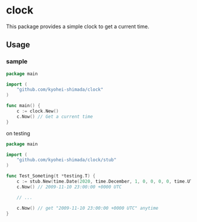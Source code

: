 # clock

This package provides a simple clock to get a current time.

## Usage

### sample

```go
package main

import (
    "github.com/kyohei-shimada/clock"
)

func main() {
    c := clock.New()
    c.Now() // Get a current time
}
```

on testing

```go
package main

import (
    "github.com/kyohei-shimada/clock/stub"
)

func Test_Someting(t *testing.T) {
    c := stub.New(time.Date(2020, time.December, 1, 0, 0, 0, 0, time.UTC))
    c.Now() // 2009-11-10 23:00:00 +0000 UTC

    // ...

    c.Now() // get "2009-11-10 23:00:00 +0000 UTC" anytime
}
```
